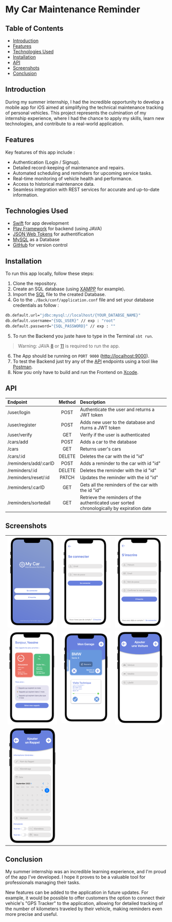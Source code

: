 # My Car Maintenance Reminder


## Table of Contents  
-  [Introduction](#introduction) 
-  [Features](#features) 
-  [Technologies Used](#technologies-used) 
-  [Installation](#installation) 
-  [API](#api) 
-  [Screenshots](#screenshots) 
-  [Conclusion](#conclusion)
## Introduction 
During my summer internship, I had the incredible opportunity to develop a mobile app for iOS aimed at simplifying the technical maintenance tracking of personal vehicles. This project represents the culmination of my internship experience, where I had the chance to apply my skills, learn new technologies, and contribute to a real-world application.
## Features
Key features of this app include :
- Authentication (Login / Signup).
-  Detailed record-keeping of maintenance and repairs. 
-  Automated scheduling and reminders for upcoming service tasks. 
- Real-time monitoring of vehicle health and performance. 
- Access to historical maintenance data. 
- Seamless integration with REST services for accurate and up-to-date information.
## Technologies Used
- [Swift](https://www.apple.com/uk/swift/) for app development
- [Play Framework](https://www.playframework.com/) for backend (using JAVA)
- [JSON Web Tokens](https://jwt.io/) for authentification 
- [MySQL](https://www.mysql.com/fr/) as a Database
- [GitHub](https://github.com/) for version control
## Installation
To run this app locally, follow these steps: 
1. Clone the repository. 
2. Create an SQL database (using [XAMPP](https://www.apachefriends.org/index.html) for example).
3. Import the [SQL](https://github.com/YassDH/carMaintenanceReminder/tree/main/DB) file to the created Database.
4. Go to the `./Back/conf/application.conf` file and set your database credentials as follow : 
```sh
db.default.url="jdbc:mysql://localhost/{YOUR_DATABSE_NAME}"
db.default.username="{SQL_USER}" // exp : "root"
db.default.password="{SQL_PASSWORD}" // exp : ""
```
5. To run the Backend you juste have to type in the Terminal `sbt run`.
> Warning: JAVA [8](https://www.oracle.com/java/technologies/javase/javase8-archive-downloads.html) or [11](https://www.oracle.com/java/technologies/javase/jdk11-archive-downloads.html) is required to run the app.
6. The App should be running on `PORT 9000` ([http://localhost:9000](http://localhost:9000/)).
7. To test the Backend just try any of the [API](https://github.com/YassDH/carMaintenanceReminder/tree/main/API) endpoints using a tool like [Postman](https://www.postman.com/).
8. Now you only have to build and run the Frontend on [Xcode](https://developer.apple.com/xcode/).
## API
|        Endpoint       | Method |                                         Description                                        |
|:---------------------|:------:|:------------------------------------------------------------------------------------------|
| /user/login           |  POST  | Authenticate the user and returns a JWT token                                              |
| /user/register        |  POST  | Adds new user to the database and rturns  a JWT token                                      |
| /user/verify          |   GET  | Verify if the user is authenticated                                                        |
| /cars/add             |  POST  | Adds a car to the database                                                                 |
| /cars                 |   GET  | Returns user's cars                                                                        |
| /cars/:id             | DELETE | Deletes the car with the id "id"                                                           |
| /reminders/add/:carID |  POST  | Adds a reminder to the car with id "id"                                                    |
| /reminders/:id        | DELETE | Deletes the reminder with the id "id"                                                      |
| /reminders/reset/:id  |  PATCH | Updates the reminder with the id "id"                                                      |
| /reminders/:carID     |   GET  | Gets all the reminders of the car with the id "id"                                         |
| /reminders/sortedall  |   GET  | Retrieve the reminders of the authenticated user sorted chronologically by expiration date |
## Screenshots

| | | |
:-------------------------:|:-------------------------:|:-------------------------:
| ![Home](/Screenshots/Accueil.png) | ![Login](/Screenshots/Connexion.png) | ![Signup](/Screenshots/Inscription.png)
| ![Reminders Preview](/Screenshots/AprecuRappel.png) | ![My Cars](/Screenshots/MonGarage.png) | ![Add Car](/Screenshots/AjoutVoiture.png)
| ![Add Reminder](/Screenshots/AjoutRappel.png) | |

## Conclusion

My summer internship was an incredible learning experience, and I'm proud of the app I've developed. I hope it proves to be a valuable tool for professionals managing their tasks.

New features can be added to the application in future updates. For example, it would be possible to offer customers the option to connect their vehicle's "GPS Tracker" to the application, allowing for detailed tracking of the number of kilometers traveled by their vehicle, making reminders even more precise and useful.
